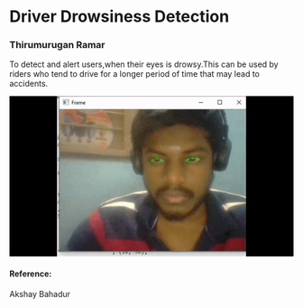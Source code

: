 # Driver Drowsiness Detection

### Thirumurugan Ramar

 To detect and alert users,when their eyes is drowsy.This can be used by riders who tend to drive for a longer period of time that may lead to accidents.
        
![](drowsy.gif)

#### Reference:
   Akshay Bahadur
